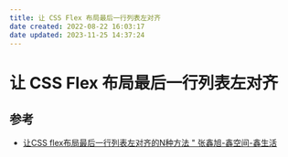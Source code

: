```yaml
---
title: 让 CSS Flex 布局最后一行列表左对齐
date created: 2022-08-22 16:03:17
date updated: 2023-11-25 14:37:24
---
```


# 让 CSS Flex 布局最后一行列表左对齐

## 参考

- [让CSS flex布局最后一行列表左对齐的N种方法 " 张鑫旭-鑫空间-鑫生活](https://www.zhangxinxu.com/wordpress/2019/08/css-flex-last-align/)
